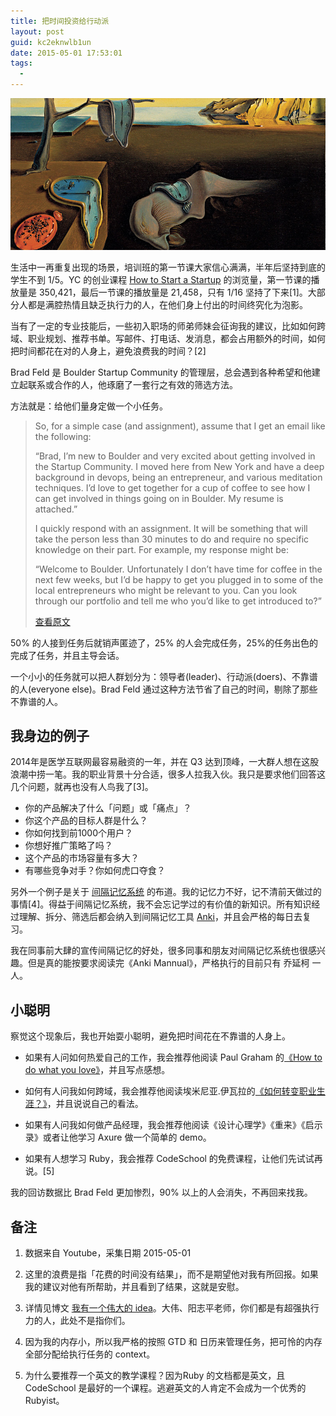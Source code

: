 ```yaml
---
title: 把时间投资给行动派
layout: post
guid: kc2eknwlb1un
date: 2015-05-01 17:53:01
tags:
  -
---
```


![Time](/media/files/2015/2015-05-01-time.jpg)

生活中一再重复出现的场景，培训班的第一节课大家信心满满，半年后坚持到底的学生不到 1/5。YC 的创业课程 [How to Start a Startup](http://startupclass.samaltman.com) 的浏览量，第一节课的播放量是 350,421，最后一节课的播放量是 21,458，只有 1/16 坚持了下来[1]。大部分人都是满腔热情且缺乏执行力的人，在他们身上付出的时间终究化为泡影。

当有了一定的专业技能后，一些初入职场的师弟师妹会征询我的建议，比如如何跨域、职业规划、推荐书单。写邮件、打电话、发消息，都会占用额外的时间，如何把时间都花在对的人身上，避免浪费我的时间？[2]

Brad Feld 是 Boulder Startup Community 的管理层，总会遇到各种希望和他建立起联系或合作的人，他琢磨了一套行之有效的筛选方法。

方法就是：给他们量身定做一个小任务。

> So, for a simple case (and assignment), assume that I get an email like the following:
>
> “Brad, I’m new to Boulder and very excited about getting involved in the Startup Community. I moved here from New York and have a deep background in devops, being an entrepreneur, and various meditation techniques. I’d love to get together for a cup of coffee to see how I can get involved in things going on in Boulder. My resume is attached.”
>
>
> I quickly respond with an assignment. It will be something that will take the person less than 30 minutes to do and require no specific knowledge on their part. For example, my response might be:
>
> “Welcome to Boulder. Unfortunately I don’t have time for coffee in the next few weeks, but I’d be happy to get you plugged in to some of the local entrepreneurs who might be relevant to you. Can you look through our portfolio and tell me who you’d like to get introduced to?”
>
> [查看原文](http://www.feld.com/archives/2014/12/identify-leaders-giving-people-assignments.html)


50% 的人接到任务后就销声匿迹了，25% 的人会完成任务，25%的任务出色的完成了任务，并且主导会话。

一个小小的任务就可以把人群划分为：领导者(leader)、行动派(doers)、不靠谱的人(everyone else)。Brad Feld 通过这种方法节省了自己的时间，剔除了那些不靠谱的人。

## 我身边的例子

2014年是医学互联网最容易融资的一年，并在 Q3 达到顶峰，一大群人想在这股浪潮中捞一笔。我的职业背景十分合适，很多人拉我入伙。我只是要求他们回答这几个问题，就再也没有人鸟我了[3]。

* 你的产品解决了什么「问题」或「痛点」？
* 你这个产品的目标人群是什么？
* 你如何找到前1000个用户？
* 你想好推广策略了吗？
* 这个产品的市场容量有多大？
* 有哪些竞争对手？你如何虎口夺食？

另外一个例子是关于 [间隔记忆系统](http://en.wikipedia.org/wiki/Spaced_repetition) 的布道。我的记忆力不好，记不清前天做过的事情[4]。得益于间隔记忆系统，我不会忘记学过的有价值的新知识。所有知识经过理解、拆分、筛选后都会纳入到间隔记忆工具 [Anki](http://ankisrs.net)，并且会严格的每日去复习。

我在同事前大肆的宣传间隔记忆的好处，很多同事和朋友对间隔记忆系统也很感兴趣。但是真的能按要求阅读完《Anki Mannual》，严格执行的目前只有 乔延柯 一人。

## 小聪明

察觉这个现象后，我也开始耍小聪明，避免把时间花在不靠谱的人身上。

* 如果有人问如何热爱自己的工作，我会推荐他阅读 Paul Graham 的[《How to do what you love》](http://www.paulgraham.com/love.html)，并且写点感想。

* 如何有人问我如何跨域，我会推荐他阅读埃米尼亚.伊瓦拉的[《如何转变职业生涯？》](http://www.yangzhiping.com/psy/Working-Identity.html)，并且说说自己的看法。

* 如果有人问我如何做产品经理，我会推荐他阅读《设计心理学》《重来》《启示录》或者让他学习  Axure 做一个简单的 demo。

* 如果有人想学习 Ruby，我会推荐 CodeSchool 的免费课程，让他们先试试再说。[5]

我的回访数据比 Brad Feld 更加惨烈，90% 以上的人会消失，不再回来找我。

## 备注

1. 数据来自 Youtube，采集日期 2015-05-01

2. 这里的浪费是指「花费的时间没有结果」，而不是期望他对我有所回报。如果我的建议对他有所帮助，并且看到了结果，这就是安慰。

3. 详情见博文 [我有一个伟大的 idea](/I-have-a-great-idea.html)。大伟、阳志平老师，你们都是有超强执行力的人，此处不是指你们。

4. 因为我的内存小，所以我严格的按照 GTD 和 日历来管理任务，把可怜的内存全部分配给执行任务的 context。

5. 为什么要推荐一个英文的教学课程？因为Ruby 的文档都是英文，且 CodeSchool 是最好的一个课程。逃避英文的人肯定不会成为一个优秀的 Rubyist。
